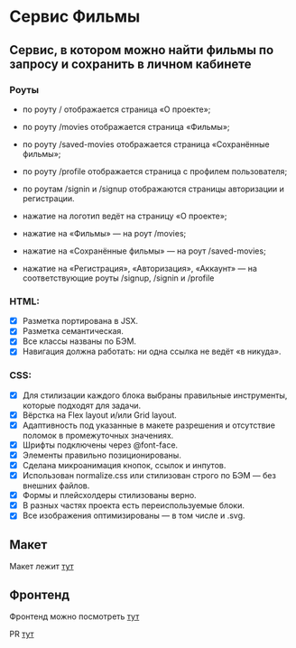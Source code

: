 # Сервис Фильмы
## Сервис, в котором можно найти фильмы по запросу и сохранить в личном кабинете

### Роуты

* по роуту / отображается страница «О проекте»;
* по роуту /movies отображается страница «Фильмы»;
* по роуту /saved-movies отображается страница «Сохранённые фильмы»;
* по роуту /profile отображается страница с профилем пользователя;
* по роутам /signin и /signup отображаются страницы авторизации и регистрации.

* нажатие на логотип ведёт на страницу «О проекте»;
* нажатие на «Фильмы» — на роут /movies;
* нажатие на «Сохранённые фильмы» — на роут /saved-movies;
* нажатие на «Регистрация», «Авторизация», «Аккаунт» — на соответствующие роуты /signup, /signin и /profile

### HTML:
- [X] Разметка портирована в JSX.
- [X] Разметка семантическая.
- [X] Все классы названы по БЭМ.
- [X] Навигация должна работать: ни одна ссылка не ведёт «в никуда».

### CSS:
- [X] Для стилизации каждого блока выбраны правильные инструменты, которые подходят для задачи.
- [X] Вёрстка на Flex layout и/или Grid layout.
- [X] Адаптивность под указанные в макете разрешения и отсутствие поломок в промежуточных значениях.
- [X] Шрифты подключены через @font-face.
- [X] Элементы правильно позиционированы.
- [X] Сделана микроанимация кнопок, ссылок и инпутов.
- [X] Использован normalize.сss или стилизован строго по БЭМ — без внешних файлов.
- [X] Формы и плейсхолдеры стилизованы верно.
- [X] В разных частях проекта есть переиспользуемые блоки.
- [X] Все изображения оптимизированы — в том числе и .svg.

## Макет

Макет лежит [тут](https://www.dropbox.com/s/ze2yulww08a8zxw/Diploma_sarva.fig?dl=0) 

## Фронтенд

Фронтенд можно посмотреть [тут](https://movies.sarva.nomoredomains.rocks)

PR [тут](https://github.com/AlexSarva/movies-explorer-frontend/pull/2)